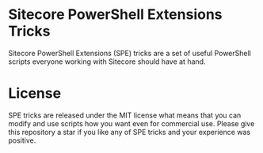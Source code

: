 #  Sitecore PowerShell Extensions Tricks
 Sitecore PowerShell Extensions (SPE) tricks are a set of useful PowerShell scripts everyone working with Sitecore should have at hand.
 
 # License
SPE tricks are released under the MIT license what means that you can modify and use scripts how you want even for commercial use. Please give this repository a star if you like any of SPE tricks and your experience was positive.
